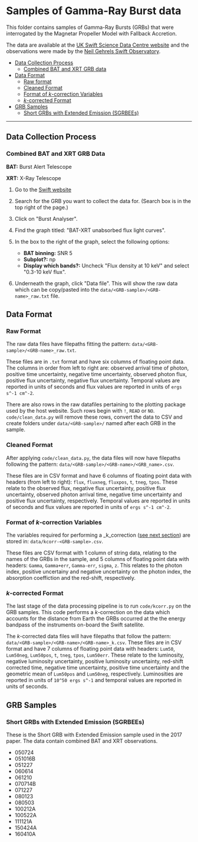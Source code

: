 # Samples of Gamma-Ray Burst data

This folder contains samples of Gamma-Ray Bursts (GRBs) that were interrogated by the Magnetar Propeller Model with Fallback Accretion.

The data are available at the [UK Swift Science Data Centre website](http://www.swift.ac.uk/) and the observations were made by the [Neil Gehrels Swift Observatory](https://swift.gsfc.nasa.gov/).

* [Data Collection Process](#data-collection-process)
  * [Combined BAT and XRT GRB data](#combined-bat-and-xrt-grb-data)
* [Data Format](#data-format)
  * [Raw format](#raw-format)
  * [Cleaned Format](#cleaned-format)
  * [Format of _k_-correction Variables](#format-of-_k_-correction-variables)
  * [_k_-corrected Format](#_k_-corrected-format)
* [GRB Samples](#grb-samples)
  * [Short GRBs with Extended Emission (SGRBEEs)](#short-grbs-with-extended-emission-sgrbees)

---

## Data Collection Process

### Combined BAT and XRT GRB Data

**BAT:** Burst Alert Telescope

**XRT:** X-Ray Telescope

1. Go to the [Swift website](http://www.swift.ac.uk)

2. Search for the GRB you want to collect the data for.
   (Search box is in the top right of the page.)

3. Click on "Burst Analyser".

4. Find the graph titled: "BAT-XRT unabsorbed flux light curves".

5. In the box to the right of the graph, select the following options:

   * **BAT binning:** SNR 5
   * **Subplot?:** np
   * **Display which bands?:** Uncheck "Flux density at 10 keV" and select "0.3-10 keV flux".

6. Underneath the graph, click "Data file".
   This will show the raw data which can be copy/pasted into the `data/<GRB-sample>/<GRB-name>_raw.txt` file.

## Data Format

### Raw Format

The raw data files have filepaths fitting the pattern: `data/<GRB-sample>/<GRB-name>_raw.txt`.

These files are in `.txt` format and have six columns of floating point data.
The columns in order from left to right are: observed arrival time of photon, positive time uncertainty, negative time uncertainty, observed photon flux, positive flux uncertainty, negative flux uncertainty.
Temporal values are reported in units of seconds and flux values are reported in units of `ergs s^-1 cm^-2`.

There are also rows in the raw datafiles pertaining to the plotting package used by the host website.
Such rows begin with `!`, `READ` or `NO`.
`code/clean_data.py` will remove these rows, convert the data to CSV and create folders under `data/<GRB-sample>/` named after each GRB in the sample.

### Cleaned Format

After applying `code/clean_data.py`, the data files will now have filepaths following the pattern: `data/<GRB-sample>/<GRB-name>/<GRB_name>.csv`.

These files are in CSV format and have 6 columns of floating point data with headers (from left to right): `flux`, `fluxneg`, `fluxpos`, `t`, `tneg`, `tpos`.
These relate to the observed flux, negative flux uncertainty, positive flux uncertainty, observed photon arrival time, negative time uncertainty and positive flux uncertainty, respectively.
Temporal values are reported in units of seconds and flux values are reported in units of `ergs s^-1 cm^-2`.

### Format of _k_-correction Variables

The variables required for performing a _k_correction ([see next section](#_k_-corrected-format)) are stored in: `data/kcorr-<GRB-sample>.csv`.

These files are CSV format with 1 column of string data, relating to the names of the GRBs in the sample, and 5 columns of floating point data with headers: `Gamma`, `Gamma+err`, `Gamma-err`, `sigma`, `z`.
This relates to the photon index, positive uncertainy and negative uncertainty on the photon index, the absorption coeffiction and the red-shift, respectively.

### _k_-corrected Format

The last stage of the data processing pipeline is to run `code/kcorr.py` on the GRB samples.
This code performs a _k_-correction on the data which accounts for the distance from Earth the GRBs occurred at the the energy bandpass of the instruments on-board the Swift satellite.

The _k_-corrected data files will have filepaths that follow the pattern: `data/<GRB-sample>/<GRB-name>/<GRB-name>_k.csv`.
These files are in CSV format and have 7 columns of floating point data with headers: `Lum50`, `Lum50neg`, `Lum50pos`, `t`, `tneg`, `tpos`, `Lum50err`.
These relate to the luminosity, negative luminosity uncertainty, positive luminosity uncertainty, red-shift corrected time, negative time uncertainty, positive time uncertainty and the geometric mean of `Lum50pos` and `Lum50neg`, respectively.
Luminosities are reported in units of `10^50 ergs s^-1` and temporal values are reported in units of seconds.

## GRB Samples

### Short GRBs with Extended Emission (SGRBEEs)

These is the Short GRB with Extended Emission sample used in the 2017 paper.
The data contain combined BAT and XRT observations.

* 050724
* 051016B
* 051227
* 060614
* 061210
* 070714B
* 071227
* 080123
* 080503
* 100212A
* 100522A
* 111121A
* 150424A
* 160410A
